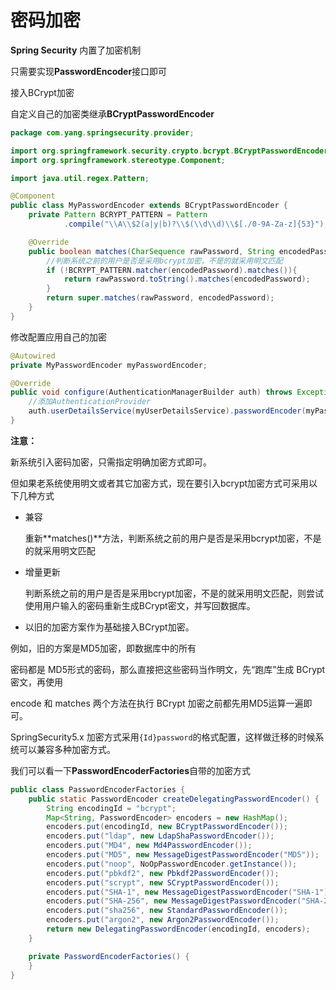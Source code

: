 # 密码加密

**Spring Security** 内置了加密机制

只需要实现**PasswordEncoder**接口即可

接入BCrypt加密

自定义自己的加密类继承**BCryptPasswordEncoder**

```java
package com.yang.springsecurity.provider;

import org.springframework.security.crypto.bcrypt.BCryptPasswordEncoder;
import org.springframework.stereotype.Component;

import java.util.regex.Pattern;

@Component
public class MyPasswordEncoder extends BCryptPasswordEncoder {
    private Pattern BCRYPT_PATTERN = Pattern
            .compile("\\A\\$2(a|y|b)?\\$(\\d\\d)\\$[./0-9A-Za-z]{53}");

    @Override
    public boolean matches(CharSequence rawPassword, String encodedPassword) {
        //判断系统之前的用户是否是采用bcrypt加密，不是的就采用明文匹配
        if (!BCRYPT_PATTERN.matcher(encodedPassword).matches()){
            return rawPassword.toString().matches(encodedPassword);
        }
        return super.matches(rawPassword, encodedPassword);
    }
}

```

修改配置应用自己的加密

```java
@Autowired
private MyPasswordEncoder myPasswordEncoder;

@Override
public void configure(AuthenticationManagerBuilder auth) throws Exception {
    //添加AuthenticationProvider
    auth.userDetailsService(myUserDetailsService).passwordEncoder(myPasswordEncoder);
}
```

**注意：**

新系统引入密码加密，只需指定明确加密方式即可。

但如果老系统使用明文或者其它加密方式，现在要引入bcrypt加密方式可采用以下几种方式

- 兼容

  重新**matches()**方法，判断系统之前的用户是否是采用bcrypt加密，不是的就采用明文匹配

- 增量更新 

  判断系统之前的用户是否是采用bcrypt加密，不是的就采用明文匹配，则尝试使用用户输入的密码重新生成BCrypt密文，并写回数据库。 

-  以旧的加密方案作为基础接入BCrypt加密。

  例如，旧的方案是MD5加密，即数据库中的所有 

  密码都是 MD5形式的密码，那么直接把这些密码当作明文，先“跑库”生成 BCrypt 密文，再使用 

  encode 和 matches 两个方法在执行 BCrypt 加密之前都先用MD5运算一遍即可。

  

SpringSecurity5.x 加密方式采用`{Id}password`的格式配置，这样做迁移的时候系统可以兼容多种加密方式。

我们可以看一下**PasswordEncoderFactories**自带的加密方式

```java
public class PasswordEncoderFactories {
    public static PasswordEncoder createDelegatingPasswordEncoder() {
        String encodingId = "bcrypt";
        Map<String, PasswordEncoder> encoders = new HashMap();
        encoders.put(encodingId, new BCryptPasswordEncoder());
        encoders.put("ldap", new LdapShaPasswordEncoder());
        encoders.put("MD4", new Md4PasswordEncoder());
        encoders.put("MD5", new MessageDigestPasswordEncoder("MD5"));
        encoders.put("noop", NoOpPasswordEncoder.getInstance());
        encoders.put("pbkdf2", new Pbkdf2PasswordEncoder());
        encoders.put("scrypt", new SCryptPasswordEncoder());
        encoders.put("SHA-1", new MessageDigestPasswordEncoder("SHA-1"));
        encoders.put("SHA-256", new MessageDigestPasswordEncoder("SHA-256"));
        encoders.put("sha256", new StandardPasswordEncoder());
        encoders.put("argon2", new Argon2PasswordEncoder());
        return new DelegatingPasswordEncoder(encodingId, encoders);
    }

    private PasswordEncoderFactories() {
    }
}

```

